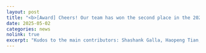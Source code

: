 ```yaml
---
layout: post
title: "<b>[Award] Cheers! Our team has won the second place in the 2025 IISE QCRE Data Challenge.</b>"
date: 2025-05-02
categories: news
nolink: true
excerpt: "Kudos to the main contributors: Shashank Galla, Haopeng Tian, and Abhishek Hanchate!"
---
```


